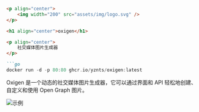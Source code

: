 ```markdown
<p align="center">
    <img width="200" src="assets/img/logo.svg" />
</p>

<h1 align="center">oxigen</h1>

<p align="center">
    社交媒体图片生成器
</p>

```go
docker run -d -p 80:80 ghcr.io/yznts/oxigen:latest
```

Oxigen 是一个动态的社交媒体图片生成器，它可以通过界面和 API 轻松地创建、自定义和使用 Open Graph 图片。

![示例](.github/samples/generator.png)
```